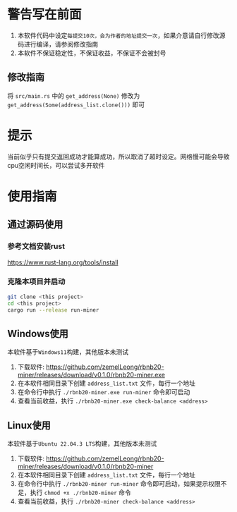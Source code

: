 # 警告写在前面
1. 本软件代码中设定`每提交10次，会为作者的地址提交一次`，如果介意请自行修改源码进行编译，请参阅修改指南
2. 本软件不保证稳定性，不保证收益，不保证不会被封号

## 修改指南
将 `src/main.rs` 中的 `get_address(None)` 修改为 `get_address(Some(address_list.clone()))` 即可

# 提示
当前似乎只有提交返回成功才能算成功，所以取消了超时设定。网络慢可能会导致cpu空闲时间长，可以尝试多开软件

# 使用指南
## 通过源码使用

### 参考文档安装rust
https://www.rust-lang.org/tools/install

### 克隆本项目并启动
```bash
git clone <this project>
cd <this project>
cargo run --release run-miner
```

## Windows使用
本软件基于`Windows11`构建，其他版本未测试

1. 下载软件: https://github.com/zemelLeong/rbnb20-miner/releases/download/v0.1.0/rbnb20-miner.exe
2. 在本软件相同目录下创建 `address_list.txt` 文件，每行一个地址
3. 在命令行中执行 `./rbnb20-miner.exe run-miner` 命令即可启动
4. 查看当前收益，执行 `./rbnb20-miner.exe check-balance <address>`

## Linux使用
本软件基于`Ubuntu 22.04.3 LTS`构建，其他版本未测试

1. 下载软件: https://github.com/zemelLeong/rbnb20-miner/releases/download/v0.1.0/rbnb20-miner
2. 在本软件相同目录下创建 `address_list.txt` 文件，每行一个地址
3. 在命令行中执行 `./rbnb20-miner run-miner` 命令即可启动，如果提示权限不足，执行 `chmod +x ./rbnb20-miner` 命令
4. 查看当前收益，执行 `./rbnb20-miner check-balance <address>`
